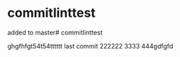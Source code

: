 # commitlinttest
added to master# commitlinttest

ghgfhfgt54t54tttttt
last commit
222222
3333
444gdfgfd
